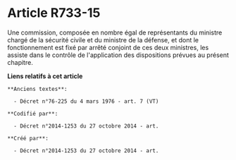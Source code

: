 # Article R733-15

Une commission, composée en nombre égal de représentants du ministre chargé de la sécurité civile et du ministre de la
défense, et dont le fonctionnement est fixé par arrêté conjoint de ces deux ministres, les assiste dans le contrôle de
l'application des dispositions prévues au présent chapitre.

**Liens relatifs à cet article**

	**Anciens textes**:

	  - Décret n°76-225 du 4 mars 1976 - art. 7 (VT)

	**Codifié par**:

	  - Décret n°2014-1253 du 27 octobre 2014 - art.

	**Créé par**:

	  - Décret n°2014-1253 du 27 octobre 2014 - art.
